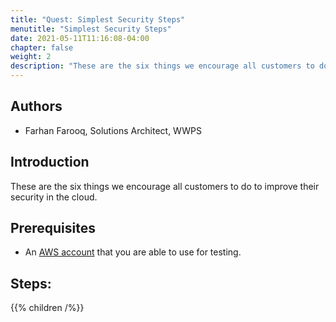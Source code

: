```yaml
---
title: "Quest: Simplest Security Steps"
menutitle: "Simplest Security Steps"
date: 2021-05-11T11:16:08-04:00
chapter: false
weight: 2
description: "These are the six things we encourage all customers to do to improve their security in the cloud."
---
```




## Authors

* Farhan Farooq, Solutions Architect, WWPS

## Introduction

These are the six things we encourage all customers to do to improve their security in the cloud.

## Prerequisites

- An [AWS account](https://portal.aws.amazon.com/gp/aws/developer/registration/index.html) that you are able to use for testing.

## Steps:

{{% children /%}}



